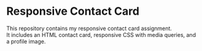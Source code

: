 # Responsive Contact Card

This repository contains my responsive contact card assignment.  
It includes an HTML contact card, responsive CSS with media queries, and a profile image.
